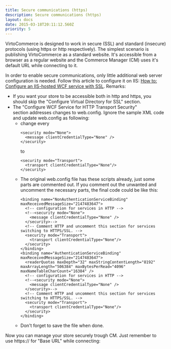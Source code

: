 ```yaml
---
title: Secure communications (https)
description: Secure communications (https)
layout: docs
date: 2015-03-18T20:11:12.560Z
priority: 5
---
```

VirtoCommerce is designed to work in secure (SSL) and standard (insecure) protocols (using https or http respectively). The simplest scenario is publishing VirtoCommerce as a standard website. It's accessible from a browser as a regular website and the Commerce Manager (CM) uses it's default URL while connecting to it.

In order to enable secure communications, only little additional web server configuration is needed. Follow this article to configure it on IIS: <a href="http://msdn.microsoft.com/en-us/library/hh556232(v=vs.110).aspx" rel="nofollow">How to: Configure an IIS-hosted WCF service with SSL</a>. Remarks:

* If you want your store to be accessible both in http and https, you should skip the "Configure Virtual Directory for SSL" section.
* The "Configure WCF Service for HTTP Transport Security" section addresses changes to web.config. Ignore the sample XML code and update web.config as following:
  * change every
    ```
    <security mode="None">
      <message clientCredentialType="None" />
    </security>
    ```
    to
    ```
    <security mode="Transport">
      <transport clientCredentialType="None"/>
    </security>
    ```
  * The original web.config file has these scripts already, just some parts are commented out. If you comment out the unwanted and uncomment the necessary parts, the final code could be like this:
    ```
    <binding name="NonAuthenticationServiceBinding" maxReceivedMessageSize="2147483647">
      <!-- configuration for services in HTTP -->
      <!--<security mode="None">
        <message clientCredentialType="None" />
      </security>-->
      <!-- Comment HTTP and uncomment this section for services switching to HTTPS/SSL. -->
      <security mode="Transport">
        <transport clientCredentialType="None"/>
      </security>
    </binding>
    <binding name="AuthenticationServiceBinding" maxReceivedMessageSize="2147483647">
      <readerQuotas maxDepth="32" maxStringContentLength="8192" maxArrayLength="506384" maxBytesPerRead="4096" maxNameTableCharCount="16384" />
      <!-- configuration for services in HTTP -->
      <!--<security mode="None">
        <message clientCredentialType="None" />
      </security>-->
      <!-- Comment HTTP and uncomment this section for services switching to HTTPS/SSL. -->
      <security mode="Transport">
        <transport clientCredentialType="None"/>
      </security>
    </binding>
    ```
  * Don't forget to save the file when done.

Now you can manage your store securely trough CM. Just remember to use https:// for "Base URL" while connecting:
